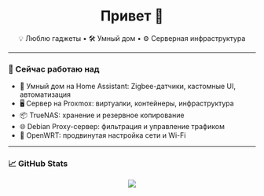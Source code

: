 <h1 align="center">Привет 👋</h1>
<p align="center">
  💡 Люблю гаджеты • 🛠️ Умный дом • ⚙️ Серверная инфраструктура
</p>

---

### 🚧 Сейчас работаю над

- 🧠 Умный дом на Home Assistant: Zigbee-датчики, кастомные UI, автоматизация
- 🖥️ Сервер на Proxmox: виртуалки, контейнеры, инфраструктура
- 📦 TrueNAS: хранение и резервное копирование
- 🌐 Debian Proxy-сервер: фильтрация и управление трафиком
- 📡 OpenWRT: продвинутая настройка сети и Wi-Fi

---

### 📈 GitHub Stats

<p align="center">
  <img src="https://github-readme-stats.vercel.app/api?username=fiass&show_icons=true&theme=tokyonight" />
</p>
